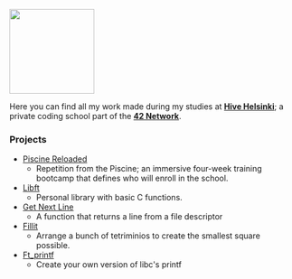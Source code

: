 <img src="https://apply.hive.fi/assets/hivelogo7-28ffacbad276a1f25a4457ecbdae7fb6109d21488d283a4ea88a09dcbf69c9da.png" width="150i" style="padding-right:150px;"><!--<img src="https://www.42.fr/wp-content/themes/42/images/42_logo_black.svg" width="150">-->

Here you can find all my work made during my studies at [**Hive Helsinki**](https://www.hive.fi/en/); a private coding school part of the
[**42 Network**](https://cdn.42.fr/Press_Kit_42_Network.pdf).

### Projects
*	[Piscine Reloaded](https://github.com/nikunicke/42/tree/master/piscine_reloaded)
	*	Repetition from the Piscine; an immersive four-week training bootcamp that defines who will enroll in the school.
*	[Libft](https://github.com/nikunicke/42/tree/master/libft)
	*	Personal library with basic C functions.
*	[Get Next Line](https://github.com/nikunicke/42/tree/master/get_next_line)
	*	A function that returns a line from a file descriptor
*	[Fillit](https://github.com/nikunicke/42/tree/master/fillit)
	*	Arrange a bunch of tetriminios to create the smallest square possible.
*	[Ft_printf](https://github.com/nikunicke/42/tree/master/ft_printf)
	*	Create your own version of libc's printf
